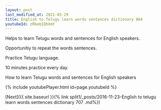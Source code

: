 ```yaml
---
layout: post
last_modified_at: 2021-03-29
title: English to Telugu learn words sentences dictionary 864 
youtubeId: zRbebIQhXmY
---
```

 
 
Helps to learn Telugu words and sentences for English speakers.

Opportunitiy to repeat the words sentences. 

Practice Telugu language. 
 
10 minutes practice every day. 
 
How to learn Telugu words and sentences for English speakers 
 
{% include youtubePlayer.html id=page.youtubeId %}
 
 
[Next]({{ site.baseurl }}{% link  split1/_posts/2016-11-23-English to telugu learn words sentences dictionary 707 .md%})
 
